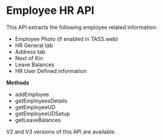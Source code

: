 # Employee HR API
This API extracts the following employee related information:
 
-    Employee Photo (if enabled in TASS.web)
-    HR General tab
-    Address tab
-    Next of Kin
-    Leave Balances
-    HR User Defined information


**Methods**

  * addEmployee
  * getEmployeesDetails
  * getEmployeeUD
  * getEmployeeUDSetup
  * getLeaveBalances

V2 and V3 versions of this API are available.
